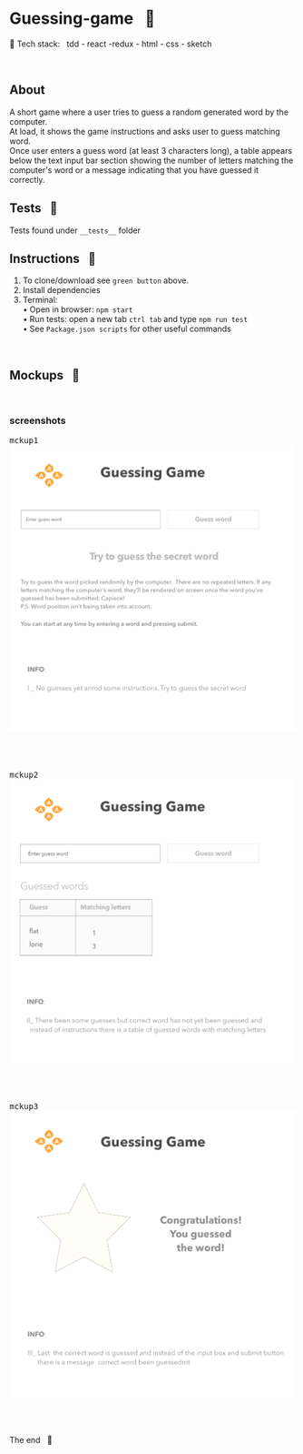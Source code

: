 # Guessing-game &nbsp; :name_badge:

:baggage_claim: Tech stack:  &nbsp; tdd - react -redux - html - css - sketch

<br/>

## About

A short game where a user tries to guess a random generated word
by the computer.  
At load, it shows the game instructions and asks user to guess matching word.  
Once user enters a guess word (at least 3 characters long), a table appears
below the text input bar section showing the number of letters matching
the computer's word or a message indicating that you have guessed it correctly.

## Tests   &nbsp; :traffic_light:


Tests found under `__tests__` folder

## Instructions &nbsp; :pill:


1. To clone/download see `green button` above.
2. Install dependencies
3. Terminal:  
   • Open in browser: `npm start`  
   • Run tests: open a new tab `ctrl tab` and type `npm run test`  
   • See `Package.json scripts` for other useful commands

<br />

## Mockups &nbsp; :triangular_ruler:


<br />

### screenshots 

<kbd>mckup1</kbd>
<br />
<img src="screenshots/mck1.png">

<br /><br />

<kbd>mckup2</kbd>
<img src="screenshots/mck2.png">

<br /><br />

<kbd>mckup3</kbd>
<img src="screenshots/mck3.png">






<br /><br />

The end &nbsp; :100:
